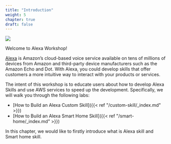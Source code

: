 ```yaml
---
title: "Introduction"
weight: 5
chapter: true
draft: false
---
```


![](/images/AMAZON-ALEXALOGO.png?width=200)

Welcome to Alexa Workshop!

[Alexa](https://developer.amazon.com/alexa/) is Amazon’s cloud-based voice service available on tens of millions of 
devices from Amazon and third-party device manufacturers such as the Amazon Echo and Dot. With Alexa, you could develop skills
that offer customers a more intuitive way to interact with your products or services.

The intent of this workshop is to educate users about how to develop Alexa Skills and use AWS services to speed up the development. Specifically, we will walk you through the following labs:

* [How to Build an Alexa Custom Skill]({{< ref "/custom-skill/_index.md" >}})
* [How to Build an Alexa Smart Home Skill]({{< ref "/smart-home/_index.md" >}})

In this chapter, we would like to firstly introduce what is Alexa skill and Smart home skill.

